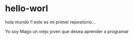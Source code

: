 # hello-worl
hola mundo !! este es mi primer repositorio...

Yo soy Mago un viejo joven que desea aprender a programar
